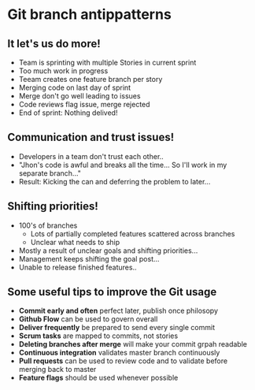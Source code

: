 # Git branch antippatterns

## It let's us do more!

* Team is sprinting with multiple Stories in current sprint
* Too much work in progress
* Teeam creates one feature branch per story
* Merging code on last day of sprint
* Merge don't go well leading to issues
* Code reviews flag issue, merge rejected
* End of sprint: Nothing delived!

## Communication and trust issues!

* Developers in a team don't trust each other..
* "Jhon's code is awful and breaks all the time... So I'll work in my separate branch..."
* Result: Kicking the can and deferring the problem to later...

## Shifting priorities!

* 100's of branches
  * Lots of partially completed features scattered across branches
  * Unclear what needs to ship
* Mostly a result of unclear goals and shifting priorities...
* Management keeps shifting the goal post...
* Unable to release finished features..

## Some useful tips to improve the Git usage

* **Commit early and often** perfect later, publish once philosopy
* **Github Flow** can be used to govern overall
* **Deliver frequently** be prepared to send every single commit
* **Scrum tasks** are mapped to commits, not stories
* **Deleting branches after merge** will make your commit grpah readable
* **Continuous integration** validates master branch continuously
* **Pull requests** can be used to review code and to validate before merging back to master
* **Feature flags** should be used whenever possible

